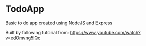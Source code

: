 # TodoApp
Basic to do app created using NodeJS and Express

Built by following tutorial from:
https://www.youtube.com/watch?v=edOmvng5IQc
